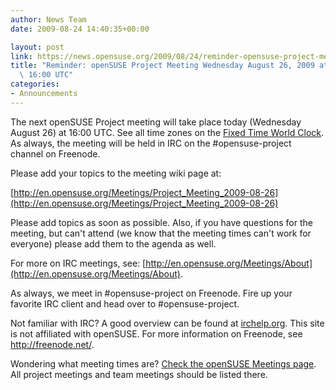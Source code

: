 ```yaml
---
author: News Team
date: 2009-08-24 14:40:35+00:00

layout: post
link: https://news.opensuse.org/2009/08/24/reminder-opensuse-project-meeting-wednesday-august-26-2009-at-1600-utc/
title: "Reminder: openSUSE Project Meeting Wednesday August 26, 2009 at\
  \ 16:00 UTC"
categories:
- Announcements
---
```



The next openSUSE Project meeting will take place today (Wednesday August 26) at 16:00 UTC. See all time zones on the [Fixed Time World Clock](http://is.gd/2wstW). As always, the meeting will be held in IRC on the #opensuse-project channel on Freenode.





Please add your topics to the meeting wiki page at:





[http://en.opensuse.org/Meetings/Project_Meeting_2009-08-26](http://en.opensuse.org/Meetings/Project_Meeting_2009-08-26)





Please add topics as soon as possible. Also, if you have questions for the meeting, but can't attend (we know that the meeting times can't work for everyone) please add them to the agenda as well.





For more on IRC meetings, see: [http://en.opensuse.org/Meetings/About](http://en.opensuse.org/Meetings/About).





As always, we meet in #opensuse-project on Freenode. Fire up your favorite IRC client and head over to #opensuse-project.





Not familiar with IRC? A good overview can be found at [irchelp.org](http://www.irchelp.org/). This site is not affiliated with openSUSE. For more information on Freenode, see http://freenode.net/.





Wondering what meeting times are? [Check the openSUSE Meetings page](http://en.opensuse.org/Meetings). All project meetings and team meetings should be listed there.

		
